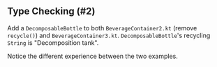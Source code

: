 ## Type Checking (#2)

Add a `DecomposableBottle` to both `BeverageContainer2.kt` (remove `recycle()`)
and `BeverageContainer3.kt`. `DecomposableBottle`'s recycling `String` is
"Decomposition tank".

Notice the different experience between the two examples.